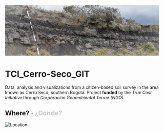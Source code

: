 ![Residual and buried paleosol in Cerro Seco (tepetate, cangahua)](./IMG_20210307_110010.jpg)

# TCI_Cerro-Seco_GIT
 Data, analysis and visualizations from a citizen-based soil survey in the area known as Cerro Seco,  southern Bogotá.
 Project **funded** by the *True Cost Initiative* through *Corporación Geoambiental Terrae (NGO)*. 
 
 ## Where? · <font style="color:#c9c5c5;"> ¿Donde? </font>
 
 ![Location](https://raw.githubusercontent.com/cmguiob/TCI_CerroSeco_git/main/Analisis/02_TCI_CS_Output_localizaciones_files/figure-html/map-1.png)
